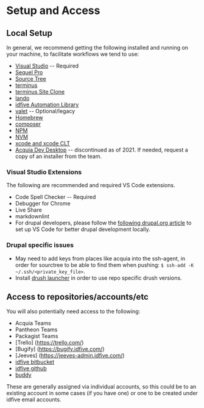 # Setup and Access

## Local Setup

In general, we recommend getting the following installed and running on your machine, to facilitate workflows we tend to use:

- [Visual Studio](https://code.visualstudio.com/) -- Required
- [Sequel Pro](https://www.sequelpro.com/)
- [Source Tree](https://www.sourcetreeapp.com/)
- [terminus](https://pantheon.io/docs/terminus)
- [terminus Site Clone](https://github.com/pantheon-systems/terminus-site-clone-plugin)
- [lando](https://docs.lando.dev/)
- [idfive Automation Library](https://bitbucket.org/idfivellc/idfive-automation-library)
- [valet](https://laravel.com/docs/5.8/valet) -- Optional/legacy
- [Homebrew](https://brew.sh/)
- [composer](https://getcomposer.org/)
- [NPM](https://www.npmjs.com/get-npm)
- [NVM](https://github.com/nvm-sh/nvm/blob/master/README.md)
- [xcode and xcode CLT](https://developer.apple.com/download/more/?=command%20line%20tools)
- [Acquia Dev Desktop](https://www.acquia.com/drupal/acquia-dev-desktop) -- discontinued as of 2021. If needed, request a copy of an installer from the team.


### Visual Studio Extensions

The following are recommended and required VS Code extensions.

- Code Spell Checker -- Required
- Debugger for Chrome
- Live Share
- markdownlint
- For drupal developers, please follow the [following drupal.org article](https://www.drupal.org/docs/develop/development-tools/configuring-visual-studio-code) to set up VS Code for better drupal development locally.

### Drupal specific issues

- May need to add keys from places like acquia into the ssh-agent, in order for sourctree to be able to find them when pushing: `$ ssh-add -K ~/.ssh/<private_key_file>`.
- Install [drush launcher](https://github.com/drush-ops/drush-launcher) in order to use repo specific drush versions.

## Access to repositories/accounts/etc

You will also potentially need access to the following:

- Acquia Teams
- Pantheon Teams
- Packagist Teams
- [Trello] (https://trello.com/)
- [Bugify] (https://bugify.idfive.com/)
- [Jeeves] (https://jeeves-admin.idfive.com/)
- [idfive bitbucket](https://bitbucket.org/)
- [idfive github](https://github.com/idfive)
- [buddy](https://app.buddy.works/idfive)

These are generally assigned via individual accounts, so this could be to an existing account in some cases (if you have one) or one to be created under idfive email accounts.
